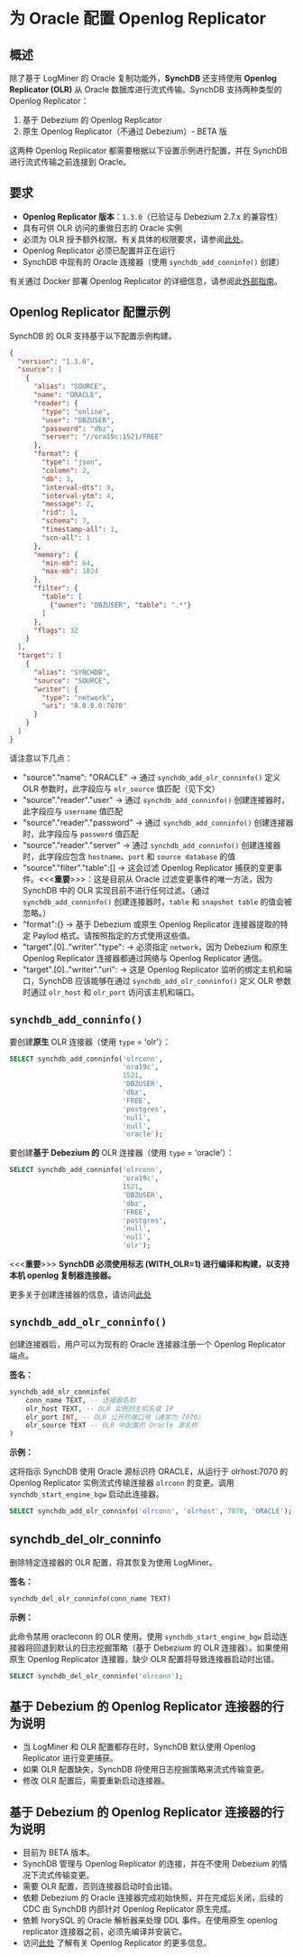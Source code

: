 # 为 Oracle 配置 Openlog Replicator

## **概述**

除了基于 LogMiner 的 Oracle 复制功能外，**SynchDB** 还支持使用 **Openlog Replicator (OLR)** 从 Oracle 数据库进行流式传输。SynchDB 支持两种类型的 Openlog Replicator：

1. 基于 Debezium 的 Openlog Replicator
2. 原生 Openlog Replicator（不通过 Debezium）- BETA 版

这两种 Openlog Replicator 都需要根据以下设置示例进行配置，并在 SynchDB 进行流式传输之前连接到 Oracle。

## **要求**

- **Openlog Replicator 版本**：`1.3.0`（已验证与 Debezium 2.7.x 的兼容性）
- 具有可供 OLR 访问的重做日志的 Oracle 实例
- 必须为 OLR 授予额外权限。有关具体的权限要求，请参阅[此处](https://docs.synchdb.com/zh/getting-started/remote_database_setups/)。
- Openlog Replicator 必须已配置并正在运行
- SynchDB 中现有的 Oracle 连接器（使用 `synchdb_add_conninfo()` 创建）

有关通过 Docker 部署 Openlog Replicator 的详细信息，请参阅此[外部指南](https://highgo.atlassian.net/wiki/external/OTUzY2Q2OWFkNzUzNGVkM2EyZGIyMDE1YzVhMDdkNWE)。

## **Openlog Replicator 配置示例**

SynchDB 的 OLR 支持基于以下配置示例构建。

```json
{
  "version": "1.3.0",
  "source": [
    {
      "alias": "SOURCE",
      "name": "ORACLE",
      "reader": {
        "type": "online",
        "user": "DBZUSER",
        "password": "dbz",
        "server": "//ora19c:1521/FREE"
      },
      "format": {
        "type": "json",
        "column": 2,
        "db": 3,
        "interval-dts": 9,
        "interval-ytm": 4,
        "message": 2,
        "rid": 1,
        "schema": 7,
        "timestamp-all": 1,
        "scn-all": 1
      },
      "memory": {
        "min-mb": 64,
        "max-mb": 1024
      },
      "filter": {
        "table": [
          {"owner": "DBZUSER", "table": ".*"}
        ]
      },
      "flags": 32
    }
  ],
  "target": [
    {
      "alias": "SYNCHDB",
      "source": "SOURCE",
      "writer": {
        "type": "network",
        "uri": "0.0.0.0:7070"
      }
    }
  ]
}

```

请注意以下几点：

- "source"."name": "ORACLE" -> 通过 `synchdb_add_olr_conninfo()` 定义 OLR 参数时，此字段应与 `olr_source` 值匹配（见下文）
- "source"."reader"."user" -> 通过 `synchdb_add_conninfo()` 创建连接器时，此字段应与 `username` 值匹配
- "source"."reader"."password" -> 通过 `synchdb_add_conninfo()` 创建连接器时，此字段应与 `password` 值匹配
- "source"."reader"."server" -> 通过 `synchdb_add_conninfo()` 创建连接器时，此字段应包含 `hostname`、`port` 和 `source database` 的值
- "source"."filter"."table":[] -> 这会过滤 Openlog Replicator 捕获的变更事件。<<<**重要**>>>：这是目前从 Oracle 过滤变更事件的唯一方法，因为 SynchDB 中的 OLR 实现目前不进行任何过滤。（通过 `synchdb_add_conninfo()` 创建连接器时，`table` 和 `snapshot table` 的值会被忽略。）
- "format":{} -> 基于 Debezium 或原生 Openlog Replicator 连接器提取的特定 Paylod 格式。请按照指定的方式使用这些值。
- "target".[0].."writer"."type": -> 必须指定 `network`，因为 Debezium 和原生 Openlog Replicator 连接器都通过网络与 Openlog Replicator 通信。
- "target".[0].."writer"."uri": -> 这是 Openlog Replicator 监听的绑定主机和端口，SynchDB 应该能够在通过 `synchdb_add_olr_conninfo()` 定义 OLR 参数时通过 `olr_host` 和 `olr_port` 访问该主机和端口。

## **`synchdb_add_conninfo()`**

要创建**原生** OLR 连接器（使用 `type` = 'olr'）：

```sql
SELECT synchdb_add_conninfo('olrconn',
                            'ora19c',
                            1521,
                            'DBZUSER',
                            'dbz',
                            'FREE',
                            'postgres',
                            'null',
                            'null',
                            'oracle');

```

要创建**基于 Debezium 的** OLR 连接器（使用 `type` = 'oracle'）：

```sql
SELECT synchdb_add_conninfo('olrconn',
                            'ora19c',
                            1521,
                            'DBZUSER',
                            'dbz',
                            'FREE',
                            'postgres',
                            'null',
                            'null',
                            'olr');

```

<<<**重要**>>> **SynchDB 必须使用标志 (WITH_OLR=1) 进行编译和构建，以支持本机 openlog 复制器连接器。**

更多关于创建连接器的信息，请访问[此处](https://docs.synchdb.com/user-guide/create_a_connector/)

## **`synchdb_add_olr_conninfo()`**

创建连接器后，用户可以为现有的 Oracle 连接器注册一个 Openlog Replicator 端点。 

**签名：**

```sql
synchdb_add_olr_conninfo(
	conn_name TEXT, -- 连接器名称
	olr_host TEXT, -- OLR 实例的主机名或 IP
	olr_port INT, -- OLR 公开的端口号（通常为 7070）
	olr_source TEXT -- OLR 中配置的 Oracle 源名称
)
```

**示例：**

这将指示 SynchDB 使用 Oracle 源标识符 ORACLE，从运行于 olrhost:7070 的 Openlog Replicator 实例流式传输连接器 `olrconn` 的变更。调用 `synchdb_start_engine_bgw` 启动此连接器。

```sql
SELECT synchdb_add_olr_conninfo('olrconn', 'olrhost', 7070, 'ORACLE');

```

## **synchdb_del_olr_conninfo**

删除特定连接器的 OLR 配置，将其恢复为使用 LogMiner。

**签名：**

```sql
synchdb_del_olr_conninfo(conn_name TEXT)

```

**示例：**

此命令禁用 oracleconn 的 OLR 使用。使用 `synchdb_start_engine_bgw` 启动连接器将回退到默认的日志挖掘策略（基于 Debezium 的 OLR 连接器）。如果使用原生 Openlog Replicator 连接器，缺少 OLR 配置将导致连接器启动时出错。

```sql
SELECT synchdb_del_olr_conninfo('olrconn');

```

## **基于 Debezium 的 Openlog Replicator 连接器的行为说明**

* 当 LogMiner 和 OLR 配置都存在时，SynchDB 默认使用 Openlog Replicator 进行变更捕获。
* 如果 OLR 配置缺失，SynchDB 将使用日志挖掘策略来流式传输变更。
* 修改 OLR 配置后，需要重新启动连接器。

## **基于 Debezium 的 Openlog Replicator 连接器的行为说明**

* 目前为 BETA 版本。
* SynchDB 管理与 Openlog Replicator 的连接，并在不使用 Debezium 的情况下流式传输变更。
* 需要 OLR 配置，否则连接器启动时会出错。
* 依赖 Debezium 的 Oracle 连接器完成初始快照，并在完成后关闭，后续的 CDC 由 SynchDB 内部针对 Openlog Replicator 原生完成。
* 依赖 IvorySQL 的 Oracle 解析器来处理 DDL 事件。在使用原生 openlog replicator 连接器之前，必须先编译并安装它。
* 访问[此处](https://github.com/bersler/OpenLogReplicator) 了解有关 Openlog Replicator 的更多信息。